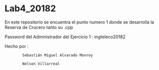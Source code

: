 # Lab4_20182

En este repositorio se encuentra el punto numero 1 donde se desarrolla la Reserva de Crucero tanto su .cpp

Password del Administrador del Ejercicio 1 : ingteleco20182

Hecho por : 

            Sebastián Miguel Alvarado Monroy

            Nelson Villarreal 
